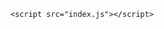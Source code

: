 <!DOCTYPE html>
<html lang="en">

<!-- Mirrored from d3steptu.github.io/sistem-periodic/ by HTTrack Website Copier/3.x [XR&CO'2014], Sun, 19 Mar 2023 14:46:00 GMT -->
<!-- Added by HTTrack --><meta http-equiv="content-type" content="text/html;charset=utf-8" /><!-- /Added by HTTrack -->
<head>
    <meta charset="UTF-8">
    <meta http-equiv="X-UA-Compatible" content="IE=edge">
    <meta name="viewport" content="width=device-width, initial-scale=1.0">
    <link rel="stylesheet" href="style.css">
    <link rel="stylesheet" href="../../cdnjs.cloudflare.com/ajax/libs/font-awesome/6.2.1/css/all.min.css" integrity="sha512-MV7K8+y+gLIBoVD59lQIYicR65iaqukzvf/nwasF0nqhPay5w/9lJmVM2hMDcnK1OnMGCdVK+iQrJ7lzPJQd1w==" crossorigin="anonymous" referrerpolicy="no-referrer" />
</head>
<body>
    <div id="boxContainer" class="boxContainer"></div>
    <div id="resultsDiv" class="resultsDiv"></div>

    <script src="index.js"></script>
</body>

<!-- Mirrored from d3steptu.github.io/sistem-periodic/ by HTTrack Website Copier/3.x [XR&CO'2014], Sun, 19 Mar 2023 14:46:01 GMT -->
</html>
